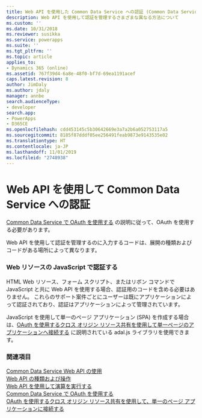```yaml
---
title: Web API を使用した Common Data Service への認証 (Common Data Service) | Microsoft Docs
description: Web API を使用して認証を管理するさまざまな異なる方法について
ms.custom: ''
ms.date: 10/31/2018
ms.reviewer: susikka
ms.service: powerapps
ms.suite: ''
ms.tgt_pltfrm: ''
ms.topic: article
applies_to:
- Dynamics 365 (online)
ms.assetid: 767f39d4-6a8e-48f0-bf7d-69ea1191acef
caps.latest.revision: 8
author: JimDaly
ms.author: jdaly
manager: annbe
search.audienceType:
- developer
search.app:
- PowerApps
- D365CE
ms.openlocfilehash: cdd453145c5b30642669e3a7a2b6a052753117a5
ms.sourcegitcommit: 8185f87dddf05ee256491feab9873e9143535e02
ms.translationtype: HT
ms.contentlocale: ja-JP
ms.lasthandoff: 11/01/2019
ms.locfileid: "2748938"
---
```

# <a name="authenticate-to-common-data-service-with-the-web-api"></a>Web API を使用して Common Data Service への認証


[Common Data Service で OAuth を使用する](../authenticate-oauth.md) の説明に従って、OAuth を使用する必要があります。

Web API を使用して認証を管理するのに入力するコードは、展開の種類およびコードがある場所によって異なります。  
  
### <a name="authenticate-with-javascript-in-web-resources"></a>Web リソースの JavaScript で認証する  

HTML Web リソース、フォーム スクリプト、またはリボン コマンドで JavaScript と共に Web API を使用する場合、認証用のコードを含める必要はありません。 これらのサポート案件ごとにユーザーは既にアプリケーションによって認証されており、認証はアプリケーションによって管理されています。  

JavaScript を使用して単一のページ アプリケーション (SPA) を作成する場合は、[OAuth を使用するクロス オリジン リソース共有を使用して単一ページのアプリケーションへ接続する](../oauth-cross-origin-resource-sharing-connect-single-page-application.md) に説明されている adal.js ライブラリを使用できます。  
  
### <a name="see-also"></a>関連項目
 
[Common Data Service Web API の使用](overview.md)<br />
[Web API の種類および操作](web-api-types-operations.md)<br />
[Web API を使用して演算を実行する](perform-operations-web-api.md)<br />
[Common Data Service で OAuth を使用する](../authenticate-oauth.md)<br />
[OAuth を使用するクロス オリジン リソース共有を使用して、単一のページ アプリケーションに接続する](../oauth-cross-origin-resource-sharing-connect-single-page-application.md)
